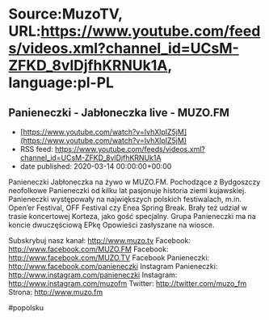 # Source:MuzoTV, URL:https://www.youtube.com/feeds/videos.xml?channel_id=UCsM-ZFKD_8vlDjfhKRNUk1A, language:pl-PL

## Panieneczki - Jabłoneczka live - MUZO.FM
 - [https://www.youtube.com/watch?v=IvhXlpIZ5jM](https://www.youtube.com/watch?v=IvhXlpIZ5jM)
 - RSS feed: https://www.youtube.com/feeds/videos.xml?channel_id=UCsM-ZFKD_8vlDjfhKRNUk1A
 - date published: 2020-03-14 00:00:00+00:00

Panieneczki Jabłoneczka na żywo w MUZO.FM. Pochodzące z Bydgoszczy neofolkowe Panieneczki od kilku lat pasjonuje historia ziemi kujawskiej. Panieneczki występowały na największych polskich festiwalach, m.in. Open’er Festival, OFF Festival czy Enea Spring Break. Brały też udział w trasie koncertowej Korteza, jako gość specjalny. Grupa Panieneczki ma na koncie dwuczęściową EPkę Opowieści zasłyszane na wiosce. 


Subskrybuj nasz kanał: http://www.muzo.tv
Facebook: http://www.facebook.com/MUZO.FM
Facebook: http://www.facebook.com/MUZO.TV
Facebook Panieneczki: http://www.facebook.com/panieneczki
Instagram Panieneczki: http://www.instagram.com/panieneczki
Instagram: http://www.instagram.com/muzofm
Twitter: http://twitter.com/muzo_fm
Strona: http://www.muzo.fm 

#popolsku

